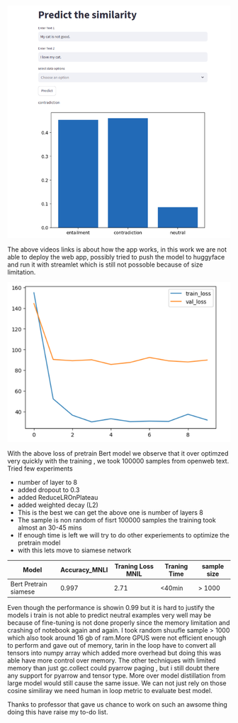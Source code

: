 
[![Watch Video](https://github.com/aman010/A4-Bert/blob/main/Screenshot%20from%202025-02-23%2015-57-42.png)](https://youtu.be/xoO7oBN6fGM)


The above videos links is about how the app works, in this work we are not able to deploy the web app, possibly tried to push the model to huggyface and run it with streamlet 
which is still not possoble because of size limitation. 


![BERT Model Screenshot](https://raw.githubusercontent.com/aman010/A4-Bert/main/Screenshot%20from%202025-02-23%2012-30-56.png)


With the above loss of pretrain Bert model we observe that it over optimzed very quickly with the training , we took 100000 samples from openweb text.
Tried few experiments
  *  number of layer to 8
  *  added dropout to 0.3
  *  added ReduceLROnPlateau
  *  added weighted decay (L2)
  *  This is the best we can get the above one is number of layers 8
  *  The sample is non random of fisrt 100000 samples the training took almost an 30-45 mins
  *  If enough time is left we will try to do other experiements to optimize the pretrain model
  *  with this lets move to siamese network







| Model                  | Accuracy_MNLI | Traning Loss MNIL | Traning Time | sample size |    
|------------------------|---------------|-------------------|--------------|-------------|
| Bert Pretrain siamese  | 0.997         |   2.71            |     <40min   |   > 1000    |

Even though the performance is showin 0.99 but it is hard to justify the models i train is not able to predict neutral examples very well may be because of fine-tuning is not done properly since the memory limitation and crashing of notebook 
again and again. I took random shuufle sample > 1000 which also took around 16 gb of ram.More GPUS were not efficient enough to perform and gave out of memory, tarin in the loop have to convert all tensors into numpy array which added more overhead 
but doing this was able have more control over memory. The other techniques with limited memory than just gc.collect could pyarrow paging , but i still doubt there any support for pyarrow and tensor type. More over model distillation from large model 
would still cause the same issue. We can not just rely on those cosine similiray we need human in loop metric to evaluate best model.

Thanks to professor that gave us chance to work on such an awsome thing doing this have raise my to-do list.
